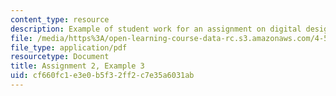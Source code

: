 ```yaml
---
content_type: resource
description: Example of student work for an assignment on digital design and fabrication.
file: /media/https%3A/open-learning-course-data-rc.s3.amazonaws.com/4-510-digital-design-fabrication-fall-2008/cf660fc1e3e0b5f32ff2c7e35a6031ab_assn2_example3.pdf
file_type: application/pdf
resourcetype: Document
title: Assignment 2, Example 3
uid: cf660fc1-e3e0-b5f3-2ff2-c7e35a6031ab
---
```

